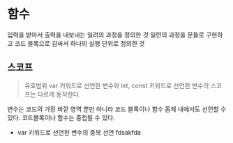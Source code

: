 # 함수

입력을 받아서 출력을 내보내는 일려의 과정을 정의한 것
일련의 과정을 문들로 구현하고 코드 블록으로 감싸서 하나의 실행 단위로 정의한 것

## 스코프

> 유효범위
> var 키워드로 선언한 변수와 let, const 키워드로 선언한 변수의 스코프는 다르게 동작한다.

변수는 코드의 가장 바깥 영역 뿐만 아니라 코드 블록이나 함수 몸체 내에서도 선언할 수 있다.
코드블록이나 함수는 중첩될 수 있다.

- var 키워드로 선언한 변수의 중복 선언
fdsakfda